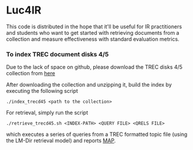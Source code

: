 # Luc4IR

This code is distributed in the hope that it'll be useful for IR practitioners and students who want to get started with retrieving documents from a collection and measure effectiveness with standard evaluation metrics.


### To index TREC document disks 4/5

Due to the lack of space on github, please download the TREC disks 4/5 collection from [here](https://gla-my.sharepoint.com/:f:/g/personal/debasis_ganguly_glasgow_ac_uk/EgEuteOhyX5Lj-EpBdKjzRoB_lo91gag-BSEj5pqPpwumw?e=OtkzJ8)

After downloading the collection and unzipping it, build the index by executing the following script
```
./index_trecd45 <path to the collection>
```

For retrieval, simply run the script
```
./retrieve_trecd45.sh <INDEX-PATH> <QUERY FILE> <QRELS FILE>
```
which executes a series of queries from a TREC formatted topic file (using the LM-Dir retrieval model) and reports [MAP]([https://en.wikipedia.org/wiki/Evaluation_measures_(information_retrieval)#Mean_average_precision](https://en.wikipedia.org/wiki/Evaluation_measures_(information_retrieval)#Mean_average_precision)).

